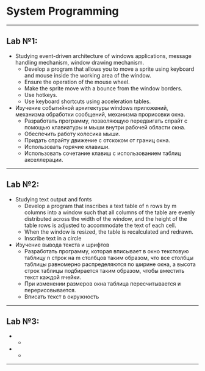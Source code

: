 # System Programming
---
## Lab №1:
  * Studying event-driven architecture of windows applications, message handling mechanism, window drawing mechanism.
    - Develop a program that allows you to move a sprite using keyboard and mouse inside the working area of the window. 
    - Ensure the operation of the mouse wheel. 
    - Make the sprite move with a bounce from the window borders. 
    - Use hotkeys. 
    - Use keyboard shortcuts using acceleration tables.
  * Изучение событийной архитектуры windows приложений, механизма обработки сообщений, механизма прорисовки окна.
    - Разработать программу, позволяющую передвигать спрайт с помощью клавиатуры и мыши внутри рабочей области окна. 
    - Обеспечить работу колесика мыши. 
    - Придать спрайту движение с отскоком от границ окна. 
    - Использовать горячие клавиши. 
    - Использовать сочетание клавиш с использованием таблиц акселлерации.
---
## Lab №2:
  * Studying text output and fonts
    - Develop a program that inscribes a text table of n rows by m columns into a window such that all columns of the table are evenly distributed across the width of the window, and the height of the table rows is adjusted to accommodate the text of each cell. 
    - When the window is resized, the table is recalculated and redrawn.
    - Inscribe text in a circle
  * Изучение вывода текста и шрифтов
    - Разработать программу, которая вписывает в окно текстовую таблицу n строк на m столбцов таким образом, что все столбцы таблицы равномерно распределяются по ширине окна, а высота строк таблицы подбирается таким образом, чтобы вместить текст каждой ячейки. 
    - При изменении размеров окна таблица пересчитывается и перерисовывается.
    - Вписать текст в окружность
---
## Lab №3:
  *
    -
  *
    -
---